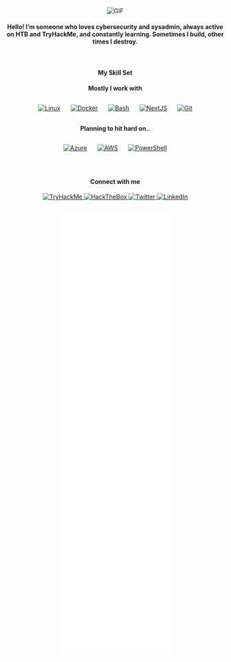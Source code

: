 <div align="center">

  <img src="https://media3.giphy.com/media/v1.Y2lkPTc5MGI3NjExZG5qbXEwaG56bXpmOG92eGlkMHl2MG1ycjJiamFwcXE2YWFqd2dwciZlcD12MV9pbnRlcm5hbF9naWZfYnlfaWQmY3Q9Zw/vfg92uVyrc3aU/giphy.gif" alt="GIF" width="200" height="150" />

  <h4>Hello! I’m someone who loves <strong>cybersecurity</strong> and <strong>sysadmin</strong>, always active on <strong>HTB</strong> and <strong>TryHackMe</strong>, and constantly learning. Sometimes I build, other times I destroy.</h4>

  <br/>

  <h4>My Skill Set</h4>

  <h4>Mostly I work with</h4>

  <p>
    <a href="https://www.linux.org/" target="_blank"><img src="https://profilinator.rishav.dev/skills-assets/linux-original.svg" alt="Linux" height="50" style="margin: 10px"/></a>
    <a href="https://www.docker.com/" target="_blank"><img src="https://profilinator.rishav.dev/skills-assets/docker-original-wordmark.svg" alt="Docker" height="50" style="margin: 10px"/></a>
    <a href="https://www.gnu.org/software/bash/" target="_blank"><img src="https://profilinator.rishav.dev/skills-assets/gnu_bash-icon.svg" alt="Bash" height="50" style="margin: 10px"/></a>
    <a href="https://nextjs.org/" target="_blank"><img src="https://profilinator.rishav.dev/skills-assets/nextjs.png" alt="NextJS" height="50" style="margin: 10px"/></a>
    <a href="https://github.com/" target="_blank"><img src="https://profilinator.rishav.dev/skills-assets/git-scm-icon.svg" alt="Git" height="50" style="margin: 10px"/></a>
  </p>

  <h4>Planning to hit hard on..</h4>

  <p>
    <a href="https://azure.microsoft.com/en-in/" target="_blank"><img src="https://profilinator.rishav.dev/skills-assets/microsoft_azure-icon.svg" alt="Azure" height="50" style="margin: 10px"/></a>
    <a href="https://aws.amazon.com/" target="_blank"><img src="https://profilinator.rishav.dev/skills-assets/amazonwebservices-original-wordmark.svg" alt="AWS" height="50" style="margin: 10px"/></a>
    <a href="https://docs.microsoft.com/en-us/powershell/" target="_blank"><img src="https://profilinator.rishav.dev/skills-assets/powershell.png" alt="PowerShell" height="50" style="margin: 10px"/></a>
  </p>

  <br/>

  <h4>Connect with me</h4>

  <p>
    <a href="https://tryhackme.com/p/syztem4our666" target="_blank">
      <img src="https://img.shields.io/static/v1?message=TryHackMe&logo=tryhackme&label=&color=88cc14&logoColor=white&labelColor=&style=for-the-badge" height="25" alt="TryHackMe" />
    </a>
    <a href="https://app.hackthebox.com/profile/1482945" target="_blank">
      <img src="https://img.shields.io/badge/HackTheBox-111927?style=for-the-badge&logo=Hack%20The%20Box&logoColor=9FEF00" height="25" alt="HackTheBox" />
    </a>
    <a href="https://twitter.com/syztem4our666" target="_blank">
      <img src="https://img.shields.io/badge/twitter-%2300acee.svg?&style=for-the-badge&logo=twitter&logoColor=white" height="25" alt="Twitter" />
    </a>
    <a href="https://linkedin.com/in/www.linkedin.com/in/marc-dalda-schütz-25b38331a" target="_blank">
      <img src="https://img.shields.io/badge/linkedin-%231E77B5.svg?&style=for-the-badge&logo=linkedin&logoColor=white" height="25" alt="LinkedIn" />
    </a>
  </p>

  <br/>

  <img src="/github-metrics.svg" alt="Metrics" />

</div>
